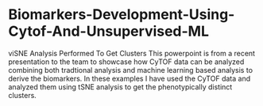 # Biomarkers-Development-Using-Cytof-And-Unsupervised-ML
viSNE Analysis Performed To Get Clusters
This powerpoint is from a recent presentation to the team to showcase how CyTOF data can be analyzed combining both tradtional analysis and machine learning based analysis to derive the biomarkers. 
In these examples I have used the CyTOF data and analyzed them using tSNE analysis to get the phenotypically distinct clusters. 
